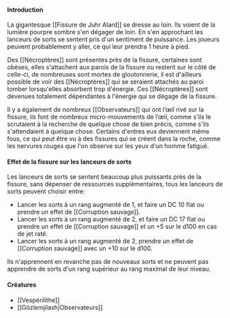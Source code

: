 #### Introduction  
La gigantesque [[Fissure de Juhr Alard]] se dresse au loin. Ils voient de la lumière pourpre sombre s'en dégager de loin. En s'en approchant les lanceurs de sorts se sentent pris d'un sentiment de puissance. Les joueurs peuvent probablement y aller, ce qui leur prendra 1 heure à pied.  
  
Des [[Nécroptères]] sont présentes près de la fissure, certaines sont obèses, elles s'attachent aux parois de la fissure ou restent sur le côté de celle-ci, de nombreuses sont mortes de gloutonnerie, il est d'ailleurs possible de voir des [[Nécroptères]] qui se seraient attachés au paroi tomber lorsqu'elles absorbent trop d'énergie. Ces [[Nécroptères]] sont devenues totalement dépendantes à l'énergie qui se dégage de la fissure. 
  
Il y a également de nombreux [[Observateurs]] qui ont l’œil rivé sur la fissure, ils font de nombreux micro-mouvements de l’œil, comme s'ils le scrutaient à la recherche de quelque chose de bien précis, comme s'ils s'attendaient à quelque chose. Certains d'entres eux deviennent même fous, ce qui peut être vu à des fissures qui se créent dans la roche, comme les nervures rouges que l'on observe sur les yeux d'un homme fatigué.  
#### Effet de la fissure sur les lanceurs de sorts  
Les lanceurs de sorts se sentent beaucoup plus puissants près de la fissure, sans dépenser de ressources supplémentaires, tous les lanceurs de sorts peuvent choisir entre:  
- Lancer les sorts à un rang augmenté de 1, et faire un DC 10 flat ou prendre un effet de [[Corruption sauvage]].  
- Lancer les sorts à un rang augmenté de 2, et faire un DC 17 flat ou prendre un effet de [[Corruption sauvage]] et un +5 sur le d100 en cas de jet raté.  
- Lancer les sorts à un rang augmenté de 2, prendre un effet de [[Corruption sauvage]] avec un +10 sur le d100.  
  
Ils n'apprennent en revanche pas de nouveaux sorts et ne peuvent pas apprendre de sorts d'un rang supérieur au rang maximal de leur niveau.
#### Créatures
- [[Vespérilithe]]
- [[Gözlemjilash|Observateurs]]
